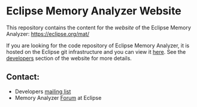 Eclipse Memory Analyzer Website
====================

This repository contains the content for the *website* of the Eclipse Memory Analyzer: https://eclipse.org/mat/ 

If you are looking for the code repository of Eclipse Memory Analyzer, it is hosted on the Eclipse git infrastructure and you can view it [here](https://git.eclipse.org/c/mat/org.eclipse.mat.git). See the [developers](https://www.eclipse.org/mat/developers/) section of the website for more details.

Contact:
----------------

- Developers [mailing list](https://dev.eclipse.org/mailman/listinfo/mat-dev)
- Memory Analyzer [Forum](http://www.eclipse.org/forums/eclipse.memory-analyzer) at Eclipse
